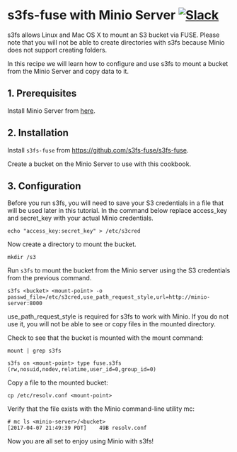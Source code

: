 # s3fs-fuse with Minio Server [![Slack](https://slack.minio.io/slack?type=svg)](https://slack.minio.io)

s3fs allows Linux and Mac OS X to mount an S3 bucket via FUSE. Please note that you will not be able to create directories with s3fs because Minio does not support creating folders.

In this recipe we will learn how to configure and use s3fs to mount a bucket from the Minio Server and copy data to it. 
## 1. Prerequisites

Install Minio Server from [here](http://docs.minio.io/docs/minio).

## 2. Installation

Install `s3fs-fuse` from <https://github.com/s3fs-fuse/s3fs-fuse>.

Create a bucket on the Minio Server to use with this cookbook.

## 3. Configuration

Before you run s3fs, you will need to save your S3 credentials in a file that will be used later in this tutorial. In the command below replace access_key and secret_key with your actual Minio credentials. 

```
echo "access_key:secret_key" > /etc/s3cred
```

Now create a directory to mount the bucket.

```
mkdir /s3
```

Run `s3fs` to mount the bucket from the Minio server using the S3 credentials from the previous command.

```
s3fs <bucket> <mount-point> -o passwd_file=/etc/s3cred,use_path_request_style,url=http://minio-server:8000

```

use_path_request_style is required for s3fs to work with Minio. If you do not use it, you will not be able to see or copy files in the mounted directory. 


Check to see that the bucket is mounted with the mount command:

```
mount | grep s3fs

s3fs on <mount-point> type fuse.s3fs (rw,nosuid,nodev,relatime,user_id=0,group_id=0)
```

Copy a file to the mounted bucket:

```
cp /etc/resolv.conf <mount-point>
```

Verify that the file exists with the Minio command-line utility mc:

```
# mc ls <minio-server>/<bucket>
[2017-04-07 21:49:39 PDT]    49B resolv.conf
```

Now you are all set to enjoy using Minio with s3fs!
